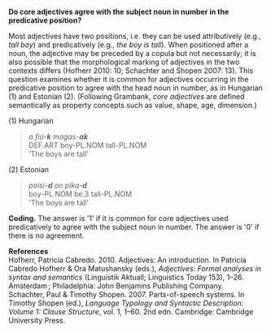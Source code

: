 **Do core adjectives agree with the subject noun in number in the predicative position?**

Most adjectives have two positions, i.e. they can be used attributively (e.g., *tall boy*) and predicatively (e.g., *the boy is tall*). When positioned after a noun, the adjective may be preceded by a copula but not necessarily; it is also possible that the morphological marking of adjectives in the two contexts differs (Hofherr 2010: 10; Schachter and Shopen 2007: 13). This question examines whether it is common for adjectives occurring in the predicative position to agree with the head noun in number, as in Hungarian (1) and Estonian (2). (Following Grambank, *core adjectives* are defined semantically as property concepts such as value, shape, age, dimension.)

(1) Hungarian<br/>
>*a   fiú-**k**   magas-**ak***<br/>
>DEF.ART  boy-PL.NOM  tall-PL.NOM<br/>
>‘The boys are tall’

(2) Estonian<br/>
>*poisi-**d**  on   pika-**d***<br/>
>boy-PL.NOM  be.3   tall-PL.NOM<br/>
>'The boys are tall'

**Coding.** The answer is '1' if it is common for core adjectives used predicatively to agree with the subject noun in number. The answer is '0' if there is no agreement. 

**References**<br/>
Hofherr, Patricia Cabredo. 2010. Adjectives: An introduction. In Patricia Cabredo Hofherr & Ora Matushansky (eds.), *Adjectives: Formal analyses in syntax and semantics* (Linguistik Aktuall; Linguistics Today 153), 1–26. Amsterdam ; Philadelphia: John Benjamins Publishing Company.<br/>
Schachter, Paul & Timothy Shopen. 2007. Parts-of-speech systems. In Timothy Shopen (ed.), *Language Typology and Syntactic Description: Volume 1: Clause Structure*, vol. 1, 1–60. 2nd edn. Cambridge: Cambridge University Press.
